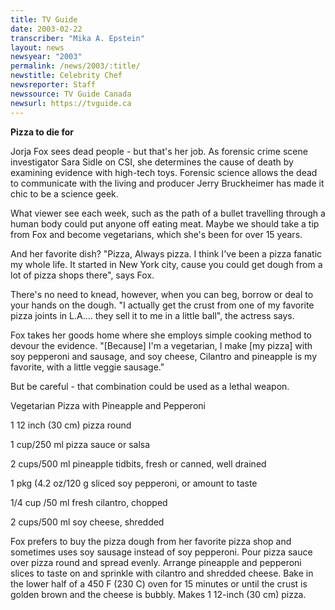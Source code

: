 ```yaml
---
title: TV Guide
date: 2003-02-22
transcriber: "Mika A. Epstein"
layout: news
newsyear: "2003"
permalink: /news/2003/:title/
newstitle: Celebrity Chef
newsreporter: Staff
newssource: TV Guide Canada
newsurl: https://tvguide.ca
---
```


**Pizza to die for**

Jorja Fox sees dead people - but that's her job. As forensic crime scene investigator Sara Sidle on CSI, she determines the cause of death by examining evidence with high-tech toys. Forensic science allows the dead to communicate with the living and producer Jerry Bruckheimer has made it chic to be a science geek.

What viewer see each week, such as the path of a bullet travelling through a human body could put anyone off eating meat. Maybe we should take a tip from Fox and become vegetarians, which she's been for over 15 years.

And her favorite dish? "Pizza, Always pizza. I think I've been a pizza fanatic my whole life. It started in New York city, cause you could get dough from a lot of pizza shops there", says Fox.

There's no need to knead, however, when you can beg, borrow or deal to your hands on the dough. "I actually get the crust from one of my favorite pizza joints in L.A.... they sell it to me in a little ball", the actress says.

Fox takes her goods home where she employs simple cooking method to devour the evidence. "[Because] I'm a vegetarian, I make [my pizza] with soy pepperoni and sausage, and soy cheese, Cilantro and pineapple is my favorite, with a little veggie sausage."

But be careful - that combination could be used as a lethal weapon.

Vegetarian Pizza with Pineapple and Pepperoni

1 12 inch (30 cm) pizza round

1 cup/250 ml pizza sauce or salsa

2 cups/500 ml pineapple tidbits, fresh or canned, well drained

1 pkg (4.2 oz/120 g sliced soy pepperoni, or amount to taste

1/4 cup /50 ml fresh cilantro, chopped

2 cups/500 ml soy cheese, shredded

Fox prefers to buy the pizza dough from her favorite pizza shop and sometimes uses soy sausage instead of soy pepperoni. Pour pizza sauce over pizza round and spread evenly. Arrange pineapple and pepperoni slices to taste on and sprinkle with cilantro and shredded cheese. Bake in the lower half of a 450 F (230 C) oven for 15 minutes or until the crust is golden brown and the cheese is bubbly. Makes 1 12-inch (30 cm) pizza.
